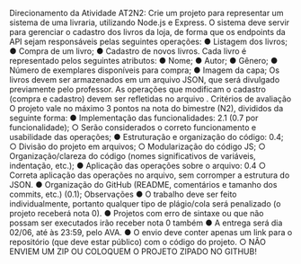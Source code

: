 Direcionamento da Atividade AT2N2:
Crie um projeto para representar um sistema de uma livraria, utilizando Node.js e Express. O sistema deve
servir para gerenciar o cadastro dos livros da loja, de forma que os endpoints da API sejam responsáveis
pelas seguintes operações:
● Listagem dos livros;
● Compra de um livro;
● Cadastro de novos livros.
Cada livro é representado pelos seguintes atributos:
● Nome;
● Autor;
● Gênero;
● Número de exemplares disponíveis para compra;
● Imagem da capa;
Os livros devem ser armazenados em um arquivo JSON, que será divulgado previamente pelo professor. As
operações que modificam o cadastro (compra e cadastro) devem ser refletidas no arquivo .
Critérios de avaliação
O projeto vale no máximo 3 pontos na nota do bimestre (N2), divididos da seguinte forma:
● Implementação das funcionalidades: 2.1 (0.7 por funcionalidade);
○ Serão considerados o correto funcionamento e usabilidade das operações;
● Estruturação e organização do código: 0.4;
○ Divisão do projeto em arquivos;
○ Modularização do código JS;
○ Organização/clareza do código (nomes significativos de variáveis, indentação, etc.);
● Aplicação das operações sobre o arquivo: 0.4
○ Correta aplicação das operações no arquivo, sem corromper a estrutura do JSON.
● Organização do GitHub (README, comentários e tamanho dos commits, etc.) (0.1);
Observações
● O trabalho deve ser feito individualmente, portanto qualquer tipo de plágio/cola será penalizado
(o projeto receberá nota 0).
● Projetos com erro de sintaxe ou que não possam ser executados irão receber nota 0 também
● A entrega será dia 02/06, até às 23:59, pelo AVA.
● O envio deve conter apenas um link para o repositório (que deve estar público) com o código do
projeto.
○ NÃO ENVIEM UM ZIP OU COLOQUEM O PROJETO ZIPADO NO GITHUB!
